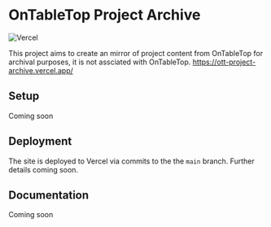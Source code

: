 # OnTableTop Project Archive
![Vercel](https://therealsujitk-vercel-badge.vercel.app/?app=ott-project-archive)

This project aims to create an mirror of project content from OnTableTop for archival purposes, it is not assciated with OnTableTop.
https://ott-project-archive.vercel.app/

## Setup
Coming soon

## Deployment
The site is deployed to Vercel via commits to the the `main` branch.
Further details coming soon.

## Documentation
Coming soon

